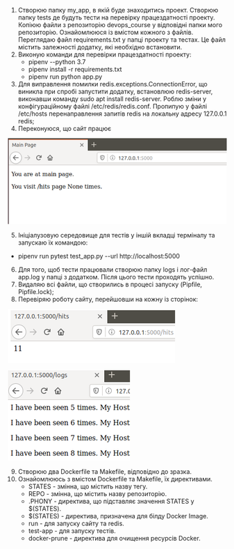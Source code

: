 1. Створюю папку my_app, в якій буде знаходитись проект. Створюю папку tests де будуть тести на перевірку працездатності проекту. Копіюю файли з репозиторію devops_course у відповідні папки мого репозиторію. Ознайомлююся із вмістом кожного з файлів. Переглядаю файл requirements.txt у папці проекту та тестах. Це файл містить залежності додатку, які необхідно встановити.
2. Виконую команди для перевірки працездатності проекту:
   -   pipenv --python 3.7
   -   pipenv install -r requirements.txt
   -   pipenv run python app.py
3. Для виправлення помилки redis.exceptions.ConnectionError, що виникла при спробі запустити додатку, встановлюю redis-server, виконавши команду sudo apt install redis-server. Роблю зміни у конфігураційному файлі /etc/redis/redis.conf. Пропипую у файлі /etc/hosts перенаправлення запитів redis на локальну адресу 127.0.0.1 redis;
4. Переконуюся, що сайт працює

![52](https://github.com/IK-31-Kachor/star/blob/master/Lab5/image/52.PNG)

5. Ініціалузовую середовище для тестів у іншій вкладці терміналу та запускаю їх командою:
  -   pipenv run pytest test_app.py --url http://localhost:5000 
  
6. Для того, щоб тести працювали створюю папку logs і лог-файл app.log у папці з додатком. Після цього тести проходять успішно.
7. Видаляю всі файли, що створились в процесі запуску (Pipfile, Pipfile.lock);
8. Перевіряю роботу сайту, перейшовши на кожну із сторінок:

![53](https://github.com/IK-31-Kachor/star/blob/master/Lab5/image/53.PNG)

![54](https://github.com/IK-31-Kachor/star/blob/master/Lab5/image/54.PNG)

9. Створюю два Dockerfile та Makefile, відповідно до зразка.
10. Ознайомлююсь з вмістом Dockerfile та Makefile, їх директивами.
    - STATES - змінна, що містить назву тегу.
    - REPO - змінна, що містить назву репозиторію.
    -  .PHONY - директива, що підставляє значення STATES у $(STATES).
    - $(STATES) - директива, призначена для білду Docker Image.
    -  run - для запуску сайту та redis.
    -  test-app - для запуску тестів.
    -  docker-prune - директива для очищення ресурсів Docker.
    
